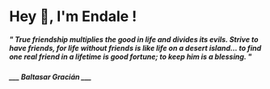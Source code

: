 <h1 title="head"> Hey 👋, I'm Endale !</h1>

**<h5><i>" True friendship multiplies the good in life and divides its evils. Strive to have friends, for life without friends is like life on a desert island... to find one real friend in a lifetime is good fortune; to keep him is a blessing. "</i></h5>**

*<b>___ Baltasar Gracián ___</b>*
